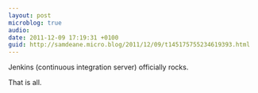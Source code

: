 ```yaml
---
layout: post
microblog: true
audio: 
date: 2011-12-09 17:19:31 +0100
guid: http://samdeane.micro.blog/2011/12/09/t145175755234619393.html
---
```

Jenkins (continuous integration server) officially rocks.

That is all.

